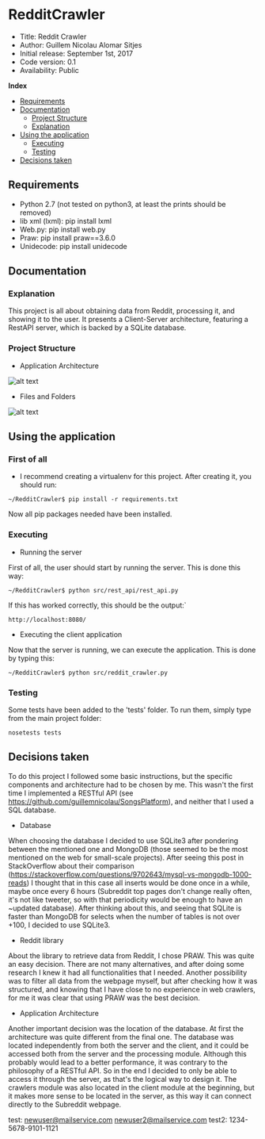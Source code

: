 # RedditCrawler

*    Title: Reddit Crawler     
*    Author: Guillem Nicolau Alomar Sitjes      
*    Initial release: September 1st, 2017                     
*    Code version: 0.1                         
*    Availability: Public     

**Index**
* [Requirements](#requirements)
* [Documentation](#documentation)
    * [Project Structure](#project-structure)
    * [Explanation](#explanation)
* [Using the application](#using-the-application)
    * [Executing](#executing)
    * [Testing](#testing)
* [Decisions taken](#decisions-taken)

## Requirements

- Python 2.7 (not tested on python3, at least the prints should be removed) 
- lib xml (lxml): pip install lxml
- Web.py: pip install web.py
- Praw: pip install praw==3.6.0
- Unidecode: pip install unidecode

## Documentation

### Explanation

This project is all about obtaining data from Reddit, processing it, and showing it to the user. It presents a Client-Server architecture, featuring a RestAPI server, which is backed by a SQLite database.

### Project Structure

- Application Architecture

![alt text][logo]

[logo]: https://github.com/guillemnicolau/RedditCrawler/blob/master/documentation/ApplicationArchitecture.png?raw=true "Application Architecture"

- Files and Folders

![alt text][logo2]

[logo2]: https://github.com/guillemnicolau/RedditCrawler/blob/master/documentation/FoldersOrganization.png?raw=true "Folders and Files"


## Using the application

### First of all
- I recommend creating a virtualenv for this project. After creating it, you should run:
```
~/RedditCrawler$ pip install -r requirements.txt
```
Now all pip packages needed have been installed.

### Executing
- Running the server

First of all, the user should start by running the server. This is done this way:
```
~/RedditCrawler$ python src/rest_api/rest_api.py
```
If this has worked correctly, this should be the output:`
```
http://localhost:8080/
```
- Executing the client application

Now that the server is running, we can execute the application. This is done by typing this:
```
~/RedditCrawler$ python src/reddit_crawler.py
```
### Testing

Some tests have been added to the 'tests' folder. To run them, simply type from the main project folder:
```
nosetests tests
```

## Decisions taken

To do this project I followed some basic instructions, but the specific components and architecture had to be chosen by me.
This wasn't the first time I implemented a RESTful API (see https://github.com/guillemnicolau/SongsPlatform), and neither that I used a SQL database.

- Database

When choosing the database I decided to use SQLite3 after pondering between the mentioned one and MongoDB (those seemed to be the most mentioned on the web for small-scale projects). After seeing this post in StackOverflow about their comparison (https://stackoverflow.com/questions/9702643/mysql-vs-mongodb-1000-reads) I thought that in this case all inserts would be done once in a while, maybe once every 6 hours (Subreddit top pages don't change really often, it's not like tweeter, so with that periodicity would be enough to have an ~updated database). After thinking about this, and seeing that SQLite is faster than MongoDB for selects when the number of tables is not over +100, I decided to use SQLite3.

- Reddit library

About the library to retrieve data from Reddit, I chose PRAW. This was quite an easy decision. There are not many alternatives, and after doing some research I knew it had all functionalities that I needed.
Another possibility was to filter all data from the webpage myself, but after checking how it was structured, and knowing that I have close to no experience in web crawlers, for me it was clear that using PRAW was the best decision.

- Application Architecture

Another important decision was the location of the database. At first the architecture was quite different from the final one. The database was located independently from both the server and the client, and it could be accessed both from the server and the processing module. Although this probably would lead to a better performance, it was contrary to the philosophy of a RESTful API. So in the end I decided to only be able to access it through the server, as that's the logical way to design it. The crawlers module was also located in the client module at the beginning, but it makes more sense to be located in the server, as this way it can connect directly to the Subreddit webpage.

test: newuser@mailservice.com newuser2@mailservice.com
test2: 1234-5678-9101-1121
